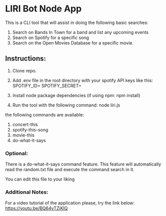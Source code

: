# LIRI Bot Node App

This is a CLI tool that will assist in doing the following basic searches:

1. Search on Bands In Town for a band and list any upcoming events
1. Search on Spotify for a specific song
1. Search on the Open Movies Database for a specific movie.

## Instructions:

1. Clone repo.

1. Add .env file in the root directory with your spotify API keys like this:
SPOTIFY_ID=<spotify id>
SPOTIFY_SECRET=<spotify secret>

1. Install node package dependencies (if using npm: npm install)

1. Run the tool with the following command:
node liri.js <command>

the following commands are available:
1. concert-this
1. spotify-this-song
1. movie-this
1. do-what-it-says

### Optional:
There is a do-what-it-says command feature. This feature will automatically read the random.txt file and execute the command search in it.

You can edit this file to your liking

### Additional Notes:

For a video tutorial of the application please, try the link below:
https://youtu.be/BQ64yTZjKIQ